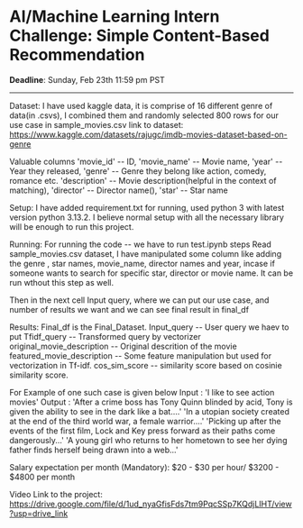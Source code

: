 # AI/Machine Learning Intern Challenge: Simple Content-Based Recommendation

**Deadline**: Sunday, Feb 23th 11:59 pm PST

---
Dataset: 
   I have used kaggle data, it is comprise of 16 different genre of data(in .csvs), I combined them and randomly selected 800 rows for our use case in sample_movies.csv
   link to dataset: https://www.kaggle.com/datasets/rajugc/imdb-movies-dataset-based-on-genre

   Valuable columns 
   'movie_id' -- ID, 
   'movie_name' -- Movie name, 
   'year' -- Year they released, 
   'genre' -- Genre they belong like action, comedy, romance etc. 
   'description' -- Movie description(helpful in the context of matching), 
   'director' -- Director name(),
   'star' -- Star name

Setup:
   I have added requirement.txt for running, used python 3 with latest version python 3.13.2. I believe normal setup with all the necessary library will be enough to run this project. 

Running:
   For running the code -- we have to run test.ipynb
   steps
   Read sample_movies.csv dataset, I have manipulated some column like adding the genre , star names, movie_name, director names and year, incase if someone wants to search for specific star, director or movie name. It can be run wthout this step as well.

   Then in the next cell Input query, where we can put our use case, and number of results we want and we can see final result in final_df

Results:
   Final_df is the Final_Dataset.
      Input_query -- User query we haev to put
      Tfidf_query -- Transformed query by vectorizer
      original_movie_description -- Original descrition of the movie
      featured_movie_description -- Some feature manipulation but used for vectorization in Tf-idf.
      cos_sim_score -- similarity score based on cosinie similarity score.

   For Example of one such case is given below
   Input : 'I like to see action movies' 
   Output : 'After a crime boss has Tony Quinn blinded by acid, Tony is given the ability to see in the dark like a bat....' 
            'In a utopian society created at the end of the third world war, a female warrior....'
            'Picking up after the events of the first film, Lock and Key press forward as their paths come dangerously...'
            'A young girl who returns to her hometown to see her dying father finds herself being drawn into a web...'

Salary expectation per month (Mandatory):
   $20 - $30 per hour/ $3200 - $4800 per month

Video Link to the project:
   https://drive.google.com/file/d/1ud_nyaGfisFds7tm9PqcSSp7KQdjLIHT/view?usp=drive_link
